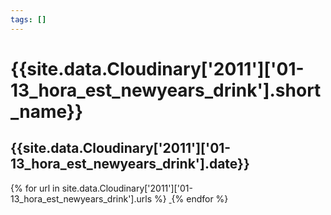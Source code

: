 ```yaml
---
tags: []
---
```

<div itemscope itemtype="http://schema.org/Photograph">
  <h1>{{site.data.Cloudinary['2011']['01-13_hora_est_newyears_drink'].short_name}}</h1>
  <h2 class="event-date">{{site.data.Cloudinary['2011']['01-13_hora_est_newyears_drink'].date}}</h2>
  {% for url in site.data.Cloudinary['2011']['01-13_hora_est_newyears_drink'].urls %}
    <a itemprop="image" class="swipebox" title="" href="{{ site.cloudinary.baseurl }}/{{ url }}">
      <img alt="" itemprop="thumbnailUrl" src="{{ site.cloudinary.baseurl }}/h_150/{{ url }}" />
      <meta itemprop="isFamilyFriendly" content="true" />
    </a>
  {% endfor %}
</div>
